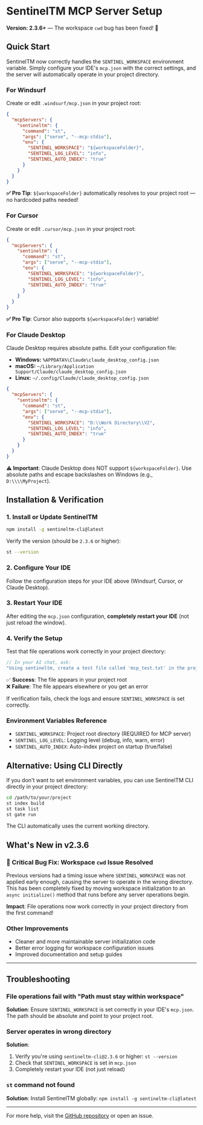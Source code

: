 # SentinelTM MCP Server Setup

**Version: 2.3.6+** — The workspace `cwd` bug has been fixed! 🎉

## Quick Start

SentinelTM now correctly handles the `SENTINEL_WORKSPACE` environment variable. Simply configure your IDE's `mcp.json` with the correct settings, and the server will automatically operate in your project directory.

### For Windsurf

Create or edit `.windsurf/mcp.json` in your project root:

```json
{
  "mcpServers": {
    "sentineltm": {
      "command": "st",
      "args": ["serve", "--mcp-stdio"],
      "env": {
        "SENTINEL_WORKSPACE": "${workspaceFolder}",
        "SENTINEL_LOG_LEVEL": "info",
        "SENTINEL_AUTO_INDEX": "true"
      }
    }
  }
}
```

**✅ Pro Tip**: `${workspaceFolder}` automatically resolves to your project root — no hardcoded paths needed!

### For Cursor

Create or edit `.cursor/mcp.json` in your project root:

```json
{
  "mcpServers": {
    "sentineltm": {
      "command": "st",
      "args": ["serve", "--mcp-stdio"],
      "env": {
        "SENTINEL_WORKSPACE": "${workspaceFolder}",
        "SENTINEL_LOG_LEVEL": "info",
        "SENTINEL_AUTO_INDEX": "true"
      }
    }
  }
}
```

**✅ Pro Tip**: Cursor also supports `${workspaceFolder}` variable!

### For Claude Desktop

Claude Desktop requires absolute paths. Edit your configuration file:

- **Windows:** `%APPDATA%\Claude\claude_desktop_config.json`
- **macOS:** `~/Library/Application Support/Claude/claude_desktop_config.json`
- **Linux:** `~/.config/Claude/claude_desktop_config.json`

```json
{
  "mcpServers": {
    "sentineltm": {
      "command": "st",
      "args": ["serve", "--mcp-stdio"],
      "env": {
        "SENTINEL_WORKSPACE": "D:\\Work Directory\\V2",
        "SENTINEL_LOG_LEVEL": "info",
        "SENTINEL_AUTO_INDEX": "true"
      }
    }
  }
}
```

**⚠️ Important**: Claude Desktop does NOT support `${workspaceFolder}`. Use absolute paths and escape backslashes on Windows (e.g., `D:\\\\MyProject`).

## Installation & Verification

### 1. Install or Update SentinelTM

```bash
npm install -g sentineltm-cli@latest
```

Verify the version (should be `2.3.6` or higher):

```bash
st --version
```

### 2. Configure Your IDE

Follow the configuration steps for your IDE above (Windsurf, Cursor, or Claude Desktop).

### 3. Restart Your IDE

After editing the `mcp.json` configuration, **completely restart your IDE** (not just reload the window).

### 4. Verify the Setup

Test that file operations work correctly in your project directory:

```javascript
// In your AI chat, ask:
"Using sentineltm, create a test file called 'mcp_test.txt' in the project root"
```

✅ **Success**: The file appears in your project root  
❌ **Failure**: The file appears elsewhere or you get an error

If verification fails, check the logs and ensure `SENTINEL_WORKSPACE` is set correctly.

### Environment Variables Reference

- `SENTINEL_WORKSPACE`: Project root directory (REQUIRED for MCP server)
- `SENTINEL_LOG_LEVEL`: Logging level (debug, info, warn, error)
- `SENTINEL_AUTO_INDEX`: Auto-index project on startup (true/false)

## Alternative: Using CLI Directly

If you don't want to set environment variables, you can use SentinelTM CLI directly in your project directory:

```bash
cd /path/to/your/project
st index build
st task list
st gate run
```

The CLI automatically uses the current working directory.

## What's New in v2.3.6

### 🎉 Critical Bug Fix: Workspace `cwd` Issue Resolved

Previous versions had a timing issue where `SENTINEL_WORKSPACE` was not applied early enough, causing the server to operate in the wrong directory. This has been completely fixed by moving workspace initialization to an `async initialize()` method that runs before any server operations begin.

**Impact**: File operations now work correctly in your project directory from the first command!

### Other Improvements

- Cleaner and more maintainable server initialization code
- Better error logging for workspace configuration issues
- Improved documentation and setup guides

---

## Troubleshooting

### File operations fail with "Path must stay within workspace"

**Solution**: Ensure `SENTINEL_WORKSPACE` is set correctly in your IDE's `mcp.json`. The path should be absolute and point to your project root.

### Server operates in wrong directory

**Solution**: 
1. Verify you're using `sentineltm-cli@2.3.6` or higher: `st --version`
2. Check that `SENTINEL_WORKSPACE` is set in `mcp.json`
3. Completely restart your IDE (not just reload)

### `st` command not found

**Solution**: Install SentinelTM globally: `npm install -g sentineltm-cli@latest`

---

For more help, visit the [GitHub repository](https://github.com/Amin-Azmoodehh/Sentinel) or open an issue.
